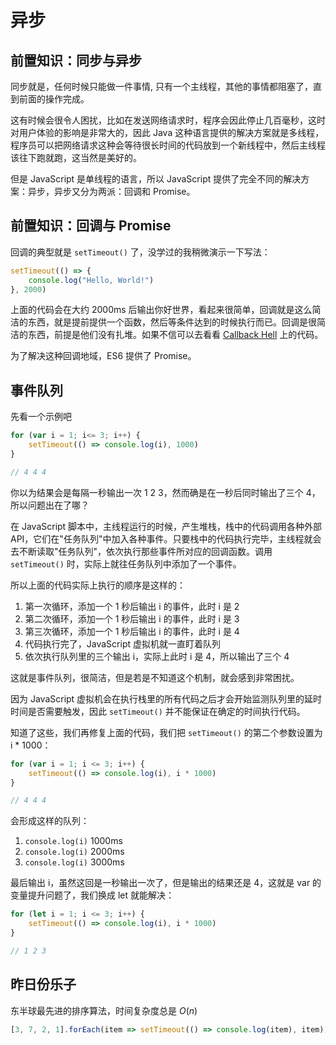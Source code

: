 # 异步

## 前置知识：同步与异步

同步就是，任何时候只能做一件事情, 只有一个主线程，其他的事情都阻塞了，直到前面的操作完成。

这有时候会很令人困扰，比如在发送网络请求时，程序会因此停止几百毫秒，这时对用户体验的影响是非常大的，因此 Java 这种语言提供的解决方案就是多线程，程序员可以把网络请求这种会等待很长时间的代码放到一个新线程中，然后主线程该往下跑就跑，这当然是美好的。

但是 JavaScript 是单线程的语言，所以 JavaScript 提供了完全不同的解决方案：异步，异步又分为两派：回调和 Promise。

## 前置知识：回调与 Promise

回调的典型就是 `setTimeout()` 了，没学过的我稍微演示一下写法：

```js
setTimeout(() => {
    console.log("Hello, World!")
}, 2000)
```

上面的代码会在大约 2000ms 后输出你好世界，看起来很简单，回调就是这么简洁的东西，就是提前提供一个函数，然后等条件达到的时候执行而已。回调是很简洁的东西，前提是他们没有扎堆。如果不信可以去看看 [Callback Hell](http://callbackhell.com/) 上的代码。

为了解决这种回调地域，ES6 提供了 Promise。

## 事件队列

先看一个示例吧

```js
for (var i = 1; i<= 3; i++) {
    setTimeout(() => console.log(i), 1000)
}

// 4 4 4
```

你以为结果会是每隔一秒输出一次 1 2 3，然而确是在一秒后同时输出了三个 4，所以问题出在了哪？

在 JavaScript 脚本中，主线程运行的时候，产生堆栈，栈中的代码调用各种外部API，它们在"任务队列"中加入各种事件。只要栈中的代码执行完毕，主线程就会去不断读取"任务队列"，依次执行那些事件所对应的回调函数。调用 `setTimeout()` 时，实际上就往任务队列中添加了一个事件。

所以上面的代码实际上执行的顺序是这样的：

1. 第一次循环，添加一个 1 秒后输出 i 的事件，此时 i 是 2
2. 第二次循环，添加一个 1 秒后输出 i 的事件，此时 i 是 3
3. 第三次循环，添加一个 1 秒后输出 i 的事件，此时 i 是 4
4. 代码执行完了，JavaScript 虚拟机就一直盯着队列
5. 依次执行队列里的三个输出 i，实际上此时 i 是 4，所以输出了三个 4

这就是事件队列，很简洁，但是若是不知道这个机制，就会感到非常困扰。

因为 JavaScript 虚拟机会在执行栈里的所有代码之后才会开始监测队列里的延时时间是否需要触发，因此 `setTimeout()` 并不能保证在确定的时间执行代码。

知道了这些，我们再修复上面的代码，我们把 `setTimeout()` 的第二个参数设置为 i * 1000：

```js
for (var i = 1; i <= 3; i++) {
    setTimeout(() => console.log(i), i * 1000)
}

// 4 4 4
```

会形成这样的队列：

1. `console.log(i)` 1000ms
2. `console.log(i)` 2000ms
3. `console.log(i)` 3000ms

最后输出 i，虽然这回是一秒输出一次了，但是输出的结果还是 4，这就是 var 的变量提升问题了，我们换成 let 就能解决：

```js
for (let i = 1; i <= 3; i++) {
    setTimeout(() => console.log(i), i * 1000)
}

// 1 2 3
```

## 昨日份乐子

东半球最先进的排序算法，时间复杂度总是 $O(n)$

```ts
[3, 7, 2, 1].forEach(item => setTimeout(() => console.log(item), item))
```
